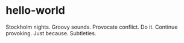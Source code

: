 # hello-world
Stockholm nights.
Groovy sounds.
Provocate conflict. Do it.
Continue provoking. Just because.
Subtleties.

